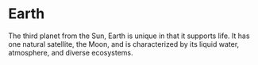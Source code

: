 # Earth

The third planet from the Sun, Earth is unique in that it supports life. It has one natural satellite, the Moon, and is characterized by its liquid water, atmosphere, and diverse ecosystems.
